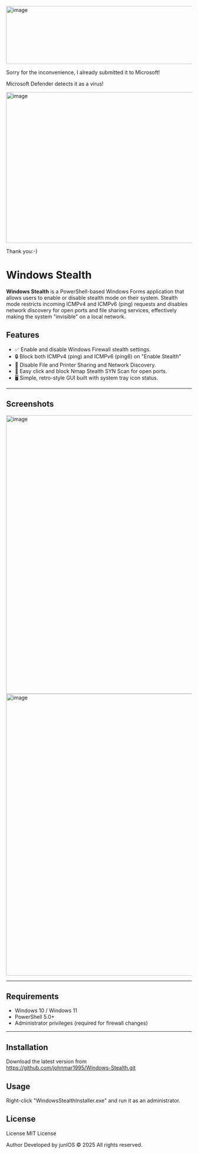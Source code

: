 <img width="1054" height="157" alt="image" src="https://github.com/user-attachments/assets/9734a2e6-3268-45f1-a1e8-70af88e04be0" />


Sorry for the inconvenience, I already submitted it to Microsoft!

Microsoft Defender detects it as a virus!

<img width="915" height="409" alt="image" src="https://github.com/user-attachments/assets/fab2ca33-5890-4080-8a79-6807edc64ee4" />


Thank you:-)



# Windows Stealth

**Windows Stealth** is a PowerShell-based Windows Forms application that allows users to enable or disable stealth mode on their system. Stealth mode restricts incoming ICMPv4 and ICMPv6 (ping) requests and disables network discovery for open ports and file sharing services, effectively making the system "invisible" on a local network.

## Features

- ✅ Enable and disable Windows Firewall stealth settings.
- 🔒 Block both ICMPv4 (ping) and ICMPv6 (ping6) on "Enable Stealth"
- 🚫 Disable File and Printer Sharing and Network Discovery.
- 📡 Easy click and block Nmap Stealth SYN Scan for open ports.
- 🖥️ Simple, retro-style GUI built with system tray icon status.

---

## Screenshots


<img width="1012" height="755" alt="image" src="https://github.com/user-attachments/assets/93492a77-79b6-4403-9d12-c0b42aa21c00" />


<img width="1015" height="764" alt="image" src="https://github.com/user-attachments/assets/fb2deb2c-cce9-41d9-9915-d306e8a375ee" />



---

## Requirements

- Windows 10 / Windows 11
- PowerShell 5.0+
- Administrator privileges (required for firewall changes)

---

## Installation

Download the latest version from https://github.com/johnmar1995/Windows-Stealth.git

## Usage

Right-click "WindowsStealthInstaller.exe" and run it as an administrator.

## License

License
MIT License

Author
Developed by junIOS
© 2025 All rights reserved.
